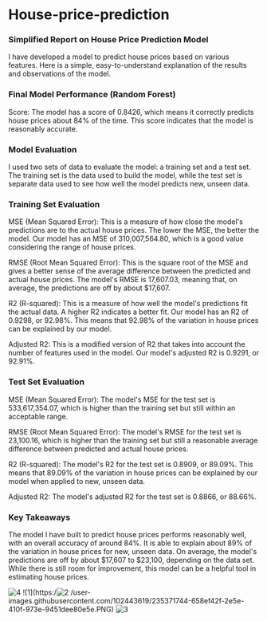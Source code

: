 # House-price-prediction

### Simplified Report on House Price Prediction Model
I have developed a model to predict house prices based on various features. Here is a simple, easy-to-understand explanation of the results and observations of the model.

### Final Model Performance (Random Forest)
Score: The model has a score of 0.8426, which means it correctly predicts house prices about 84% of the time. This score indicates that the model is reasonably accurate.
### Model Evaluation
I used two sets of data to evaluate the model: a training set and a test set. The training set is the data used to build the model, while the test set is separate data used to see how well the model predicts new, unseen data.

### Training Set Evaluation
MSE (Mean Squared Error): This is a measure of how close the model's predictions are to the actual house prices. The lower the MSE, the better the model. Our model has an MSE of 310,007,564.80, which is a good value considering the range of house prices.

RMSE (Root Mean Squared Error): This is the square root of the MSE and gives a better sense of the average difference between the predicted and actual house prices. The model's RMSE is 17,607.03, meaning that, on average, the predictions are off by about $17,607.

R2 (R-squared): This is a measure of how well the model's predictions fit the actual data. A higher R2 indicates a better fit. Our model has an R2 of 0.9298, or 92.98%. This means that 92.98% of the variation in house prices can be explained by our model.

Adjusted R2: This is a modified version of R2 that takes into account the number of features used in the model. Our model's adjusted R2 is 0.9291, or 92.91%.

### Test Set Evaluation
MSE (Mean Squared Error): The model's MSE for the test set is 533,617,354.07, which is higher than the training set but still within an acceptable range.

RMSE (Root Mean Squared Error): The model's RMSE for the test set is 23,100.16, which is higher than the training set but still a reasonable average difference between predicted and actual house prices.

R2 (R-squared): The model's R2 for the test set is 0.8909, or 89.09%. This means that 89.09% of the variation in house prices can be explained by our model when applied to new, unseen data.

Adjusted R2: The model's adjusted R2 for the test set is 0.8866, or 88.66%.

### Key Takeaways
The model I have built to predict house prices performs reasonably well, with an overall accuracy of around 84%. It is able to explain about 89% of the variation in house prices for new, unseen data. On average, the model's predictions are off by about $17,607 to $23,100, depending on the data set. While there is still room for improvement, this model can be a helpful tool in estimating house prices.


![4](https://user-images.githubusercontent.com/102443619/235371738-cff11e12-0e5d-4e70-886b-dacc56a20cf9.PNG)
![1](https:/![2](https://user-images.githubusercontent.com/102443619/235371751-111296a3-f383-4ea6-97f5-89cfa875b757.PNG)
/user-images.githubusercontent.com/102443619/235371744-658ef42f-2e5e-410f-973e-9451dee80e5e.PNG)
![3](https://user-images.githubusercontent.com/102443619/235371760-d03a47aa-6140-4984-a3f1-8ed4b0ca8c2a.PNG)




